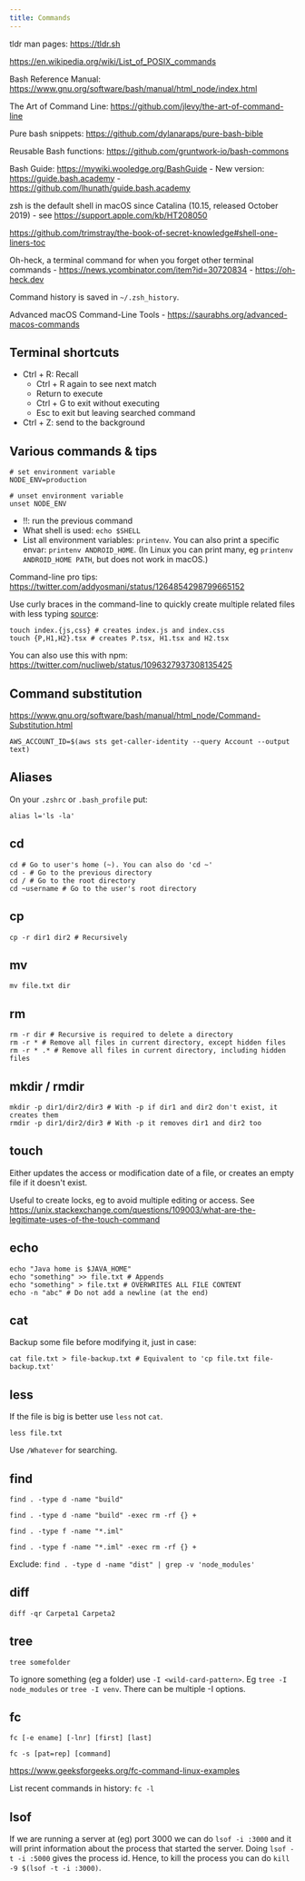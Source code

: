 ```yaml
---
title: Commands
---
```


tldr man pages: https://tldr.sh

https://en.wikipedia.org/wiki/List_of_POSIX_commands

Bash Reference Manual: https://www.gnu.org/software/bash/manual/html_node/index.html

The Art of Command Line: https://github.com/jlevy/the-art-of-command-line

Pure bash snippets: https://github.com/dylanaraps/pure-bash-bible

Reusable Bash functions: https://github.com/gruntwork-io/bash-commons

Bash Guide: https://mywiki.wooledge.org/BashGuide - New version: https://guide.bash.academy - https://github.com/lhunath/guide.bash.academy

zsh is the default shell in macOS since Catalina (10.15, released October 2019) - see https://support.apple.com/kb/HT208050

https://github.com/trimstray/the-book-of-secret-knowledge#shell-one-liners-toc

Oh-heck, a terminal command for when you forget other terminal commands - https://news.ycombinator.com/item?id=30720834 - https://oh-heck.dev

Command history is saved in `~/.zsh_history`.

Advanced macOS Command-Line Tools - https://saurabhs.org/advanced-macos-commands

## Terminal shortcuts

- Ctrl + R: Recall
  - Ctrl + R again to see next match
  - Return to execute
  - Ctrl + G to exit without executing
  - Esc to exit but leaving searched command
- Ctrl + Z: send to the background

## Various commands & tips

```shell
# set environment variable
NODE_ENV=production

# unset environment variable
unset NODE_ENV
```

- !!: run the previous command
- What shell is used: `echo $SHELL`
- List all environment variables: `printenv`. You can also print a specific envar: `printenv ANDROID_HOME`. (In Linux you can print many, eg `printenv ANDROID_HOME PATH`, but does not work in macOS.)

Command-line pro tips: https://twitter.com/addyosmani/status/1264854298799665152

Use curly braces in the command-line to quickly create multiple related files with less typing [source](https://twitter.com/addyosmani/status/1265693572033961984):

```shell
touch index.{js,css} # creates index.js and index.css
touch {P,H1,H2}.tsx # creates P.tsx, H1.tsx and H2.tsx
```

You can also use this with npm: https://twitter.com/nucliweb/status/1096327937308135425

## Command substitution

https://www.gnu.org/software/bash/manual/html_node/Command-Substitution.html

```shell
AWS_ACCOUNT_ID=$(aws sts get-caller-identity --query Account --output text)
```

## Aliases

On your `.zshrc` or `.bash_profile` put:

```shell
alias l='ls -la'
```

## cd

```shell
cd # Go to user's home (~). You can also do 'cd ~'
cd - # Go to the previous directory
cd / # Go to the root directory
cd ~username # Go to the user's root directory
```

## cp

```shell
cp -r dir1 dir2 # Recursively
```

## mv

```shell
mv file.txt dir
```

## rm

```shell
rm -r dir # Recursive is required to delete a directory
rm -r * # Remove all files in current directory, except hidden files
rm -r * .* # Remove all files in current directory, including hidden files
```

## mkdir / rmdir

```shell
mkdir -p dir1/dir2/dir3 # With -p if dir1 and dir2 don't exist, it creates them
rmdir -p dir1/dir2/dir3 # With -p it removes dir1 and dir2 too
```

## touch

Either updates the access or modification date of a file, or creates an empty file if it doesn't exist.

Useful to create locks, eg to avoid multiple editing or access. See https://unix.stackexchange.com/questions/109003/what-are-the-legitimate-uses-of-the-touch-command

## echo

```shell
echo "Java home is $JAVA_HOME"
echo "something" >> file.txt # Appends
echo "something" > file.txt # OVERWRITES ALL FILE CONTENT
echo -n "abc" # Do not add a newline (at the end)
```

## cat

Backup some file before modifying it, just in case:

```shell
cat file.txt > file-backup.txt # Equivalent to 'cp file.txt file-backup.txt'
```

## less

If the file is big is better use `less` not `cat`.

```shell
less file.txt
```

Use `/Whatever` for searching.

## find

`find . -type d -name "build"`

`find . -type d -name "build" -exec rm -rf {} +`

`find . -type f -name "*.iml"`

`find . -type f -name "*.iml" -exec rm -rf {} +`

Exclude: `find . -type d -name "dist" | grep -v 'node_modules'`

## diff

`diff -qr Carpeta1 Carpeta2`

## tree

`tree somefolder`

To ignore something (eg a folder) use `-I <wild-card-pattern>`. Eg `tree -I node_modules` or `tree -I venv`. There can be multiple -I options.

## fc

`fc [-e ename] [-lnr] [first] [last]`

`fc -s [pat=rep] [command]`

https://www.geeksforgeeks.org/fc-command-linux-examples

List recent commands in history: `fc -l`

## lsof

If we are running a server at (eg) port 3000 we can do `lsof -i :3000` and it will print information about the process that started the server. Doing `lsof -t -i :5000` gives the process id. Hence, to kill the process you can do `kill -9 $(lsof -t -i :3000)`.
